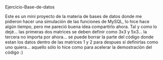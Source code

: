 Ejercicio-Base-de-datos

Este es un mini proyecto de la materia de bases de datos donde me pidieron hacer una simulación de las funciones de MySQL, 
lo hice hace algún tiempo, pero me pareció buena idea compartirlo ahora. Tal y como lo dejé... las primeras dos 
matrices se deben definir como 3x3 y 5x3... la tercera no importa por ahora... se puede borrar la parte del código 
donde estan los datos dentro de las matrices 1 y 2 para despues sí definirlas como uno quiera... aquello sólo lo hice 
como para acelerar la demostración del código :) 
